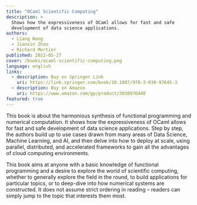 ```yaml
---
title: "OCaml Scientific Computing"
description: >
  Shows how the expressiveness of OCaml allows for fast and safe
  development of data science applications.
authors:
  - Liang Wang
  - Jianxin Zhao
  - Richard Mortier
published: 2022-05-27 
cover: /books/ocaml-scientific-computing.png
language: english
links:
  - description: Buy on Springer Link
    uri: https://link.springer.com/book/10.1007/978-3-030-97645-3
  - description: Buy on Amazon
    uri: https://www.amazon.com/gp/product/3030976440
featured: true
---
```


This book is about the harmonious synthesis of functional programming and
numerical computation. It shows how the expressiveness of OCaml allows for fast
and safe development of data science applications. Step by step, the authors
build up to use cases drawn from many areas of Data Science, Machine Learning,
and AI, and then delve into how to deploy at scale, using parallel,
distributed, and accelerated frameworks to gain all the advantages of cloud
computing environments.

This book aims at anyone with a basic knowledge of functional programming and a
desire to explore the world of scientific computing, whether to generally
explore the field in the round, to build applications for particular topics, or
to deep-dive into how numerical systems are constructed. It does not assume
strict ordering in reading – readers can simply jump to the topic that
interests them most. 
